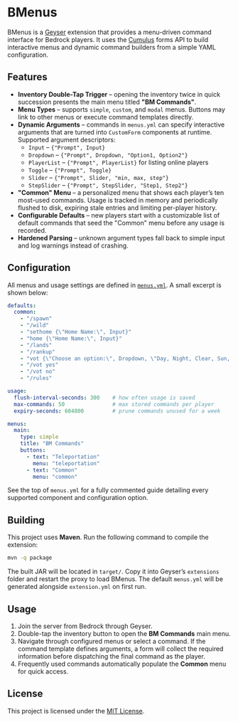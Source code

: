 # BMenus

BMenus is a [Geyser](https://geysermc.org/) extension that provides a menu-driven command interface for Bedrock players. It uses the [Cumulus](https://github.com/GeyserMC/Cumulus) forms API to build interactive menus and dynamic command builders from a simple YAML configuration.

## Features

- **Inventory Double-Tap Trigger** – opening the inventory twice in quick succession presents the main menu titled **"BM Commands"**.
- **Menu Types** – supports `simple`, `custom`, and `modal` menus. Buttons may link to other menus or execute command templates directly.
- **Dynamic Arguments** – commands in `menus.yml` can specify interactive arguments that are turned into `CustomForm` components at runtime. Supported argument descriptors:
  - `Input` – `{"Prompt", Input}`
  - `Dropdown` – `{"Prompt", Dropdown, "Option1, Option2"}`
  - `PlayerList` – `{"Prompt", PlayerList}` for listing online players
  - `Toggle` – `{"Prompt", Toggle}`
  - `Slider` – `{"Prompt", Slider, "min, max, step"}`
  - `StepSlider` – `{"Prompt", StepSlider, "Step1, Step2"}`
- **"Common" Menu** – a personalized menu that shows each player’s ten most-used commands. Usage is tracked in memory and periodically flushed to disk, expiring stale entries and limiting per-player history.
- **Configurable Defaults** – new players start with a customizable list of default commands that seed the "Common" menu before any usage is recorded.
- **Hardened Parsing** – unknown argument types fall back to simple input and log warnings instead of crashing.

## Configuration

All menus and usage settings are defined in [`menus.yml`](src/main/resources/menus.yml). A small excerpt is shown below:

```yaml
defaults:
  common:
    - "/spawn"
    - "/wild"
    - "sethome {\"Home Name:\", Input}"
    - "home {\"Home Name:\", Input}"
    - "/lands"
    - "/rankup"
    - "vot {\"Choose an option:\", Dropdown, \"Day, Night, Clear, Sun, Raining, Thunder\"}"
    - "/vot yes"
    - "/vot no"
    - "/rules"

usage:
  flush-interval-seconds: 300    # how often usage is saved
  max-commands: 50               # max stored commands per player
  expiry-seconds: 604800         # prune commands unused for a week

menus:
  main:
    type: simple
    title: "BM Commands"
    buttons:
      - text: "Teleportation"
        menu: "teleportation"
      - text: "Common"
        menu: "common"
```

See the top of `menus.yml` for a fully commented guide detailing every supported component and configuration option.

## Building

This project uses **Maven**. Run the following command to compile the extension:

```sh
mvn -q package
```

The built JAR will be located in `target/`. Copy it into Geyser’s `extensions` folder and restart the proxy to load BMenus. The default `menus.yml` will be generated alongside `extension.yml` on first run.

## Usage

1. Join the server from Bedrock through Geyser.
2. Double-tap the inventory button to open the **BM Commands** main menu.
3. Navigate through configured menus or select a command. If the command template defines arguments, a form will collect the required information before dispatching the final command as the player.
4. Frequently used commands automatically populate the **Common** menu for quick access.

## License

This project is licensed under the [MIT License](LICENSE).


